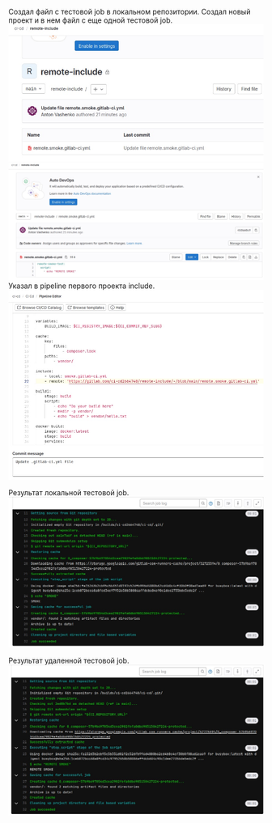 Создал файл с тестовой job в локальном репозитории. Создал новый проект и в нем файл с еще одной тестовой job.
![](remote.jpg)
![](smoke.jpg)
Указал в pipeline первого проекта include.
![](pipeline.jpg)

Результат локальной тестовой job.
![](result1.jpg)

Результат удаленной тестовой job.
![](result2.jpg)
